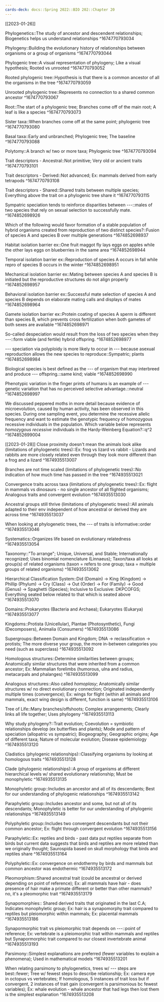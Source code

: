 ```yaml
---
cards-deck: docs::Spring 2022::BIO 202::Chapter 20
---
```


[[2023-01-26]]

Phylogenetics::The study of ancestor and descendent relationships; Biogenetics helps us understand relationships
^1674770793034

Phylogeny::Building the evolutionary history of relationships between organisms or a group of organisms
^1674770793044

Phylogenic tree::A visual representation of phylogeny; Like a visual hypothesis; Rooted vs unrooted
^1674770793052

Rooted phylogenic tree::Hypothesis is that there is a common ancestor of all the organisms in the tree
^1674770793059

Unrooted phylogenic tree::Represents no connection to a shared common ancestor
^1674770793067

Root::The start of a phylogenic tree; Branches come off of the main root; A leaf is like a species
^1674770793073

Sister taxa::When branches come off at the same point; phylogenic tree
^1674770793080

Basal taxa::Early and unbranched; Phylogenic tree; The baseline
^1674770793088

Polytomy::A branch w/ two or more taxa; Phylogenic tree
^1674770793094

Trait descriptors - Ancestral::Not primitive; Very old or ancient traits
^1674770793101

Trait descriptors - Derived::Not advanced; Ex: mammals derived from early tetrapods
^1674770793108

Trait descriptors - Shared::Shared traits between multiple species; Everything above the trait on a phylogenic tree share it
^1674770793115

Sympatric speciation tends to reinforce disparities between ---::males of two species that rely on sexual selection to successfully mate.
^1674852698926

Which of the following would favor formation of a stable population of hybrid organisms created from reproduction of two distinct species?::Fusion of species A and species B over multiple generations
^1674852698937

Habitat isolation barrier ex::One fruit maggot fly lays eggs on apples while the other lays eggs on blueberries in the same area
^1674852698944

Temporal isolation barrier ex::Reproduction of species A occurs in fall while repro of species B  occurs in the winter
^1674852698951

Mechanical isolation barrier ex::Mating between species A and species B is initiated but the reproductive structures do not align properly
^1674852698957

Behavioral isolation barrier ex::Successful mate selection of species A and species B depends on elaborate mating calls and displays of mates
^1674852698964

Gamete isolation barrier ex::Protein coating of species A sperm is different than species B, which prevents cross fertilization when both gametes of both sexes are available
^1674852698971

So-called despeciation would result from the loss of two species when they ---::form viable (and fertile) hybrid offspring.
^1674852698977

--- speciation via polyploidy is more likely to occur in --- because asexual reproduction allows the new species to reproduce::Sympatric; plants
^1674852698984

Biological species is best defined as the --- of organism that may interbreed and produce --- offspring.::same kind; viable
^1674852698990

Phenotypic variation in the finger prints of humans is an example of --- genetic variation that has no perceived selective advantage.::neutral
^1674852698997

We discussed peppered moths in more detail because evidence of microevolution, caused by human activity, has been observed in this species. During one sampling event, you determine the recessive allelic frequency and want to estimate the genotypic frequency of homozygous recessive individuals in the population. Which variable below represents *homozygous recessive* individuals in the Hardy-Weinberg Equation?::q^2
^1674852699004

[[2023-01-28]]
Close proximity doesn't mean the animals look alike (limitations of phylogenetic trees)::Ex: frog vs lizard vs rabbit - Lizards and rabbits are more closely related even through they look more different than a frog and a lizard
^1674935513007

Branches are not time scaled (limitations of phylogenetic trees)::No indication of how much time has passed in the tree
^1674935513021

Convergence traits across taxa (limitations of phylogenetic trees)::Ex: flight in mammals vs dinosaurs - no single ancestor of all flighted organisms; Analogous traits and convergent evolution
^1674935513030

Ancestral groups still thrive (limitations of phylogenetic trees)::All animals adapted to their env independent of how ancestral or derived they are across time
^1674935513037

When looking at phylogenetic trees, the --- of traits is informative::order
^1674935513046

Systematics::Organizes life based on evolutionary relatedness 
^1674935513054

Taxonomy::"To arrange"; Unique, Universal, and Stable; Internationally recognized; Uses binomial nomenclature (Linnaeus); Taxon/taxa all looks at group(s) of related organisms (taxon = refers to one group; taxa = multiple groups of related organisms)
^1674935513062

Hierarchical Classification System::Did (Domain) -> King (Kingdom) -> Phillip (Phylum) -> Cry (Class) -> Out (Order) -> For (Family) -> Good (Genus) -> Spaghetti (Species); Inclusive to Exclusive: DKPCOFGS; Everything seated below related to that which is seated above
^1674935513070

Domains::Prokaryotes (Bacteria and Archaea); Eukaryotes (Eukarya)
^1674935513077

Kingdoms::Protista (Unicellular), Plantae (Photosynthetic), Fungi (Decomposers), Animalia (Consumers)
^1674935513086

Supergroups::Between Domain and Kingdom; DNA -> reclassification -> protists; The more diverse your group, the more in-between categories you need (such as superclass)
^1674935513092

Homologous structures::Determine similarities between groups; Anatomically similar structures that were inherited from a common ancestor; Ex: Mammalian forelimbs (humorous, ulna and radius, metacarpals and phalanges)
^1674935513099

Analogous structures::Also called *homoplasy*; Anatomically similar structures w/ no direct evolutionary connection; Originated independently multiple times (convergence); Ex: wings for flight (within all animals and mammals, exact wing design is different, function is same)
^1674935513106

Tree of Life::Many branches/offshoots; Complex arrangements; Clearly links all life together; Uses phylogeny
^1674935513113

Why study phylogeny?::Trait evolution; Coevolution = symbiotic relationships develop (ex butterflies and plants); Mode and pattern of speciation (allopatric vs sympatric); Biogeography; Geographic origins; Age of different taxa; Nature of molecular evolution; Disease epidemiology
^1674935513120

Cladistics (phylogenic relationships)::Classifying organisms by looking at homologous traits
^1674935513128

Clade (phylogenic relationships)::A group of organisms at different hierarchical levels w/ shared evolutionary relationship; Must be monophyletic
^1674935513135

Monophyletic group::Includes an ancestor and all of its descendants; Best for our understanding of phylogenic relationships
^1674935513142

Paraphyletic group::Includes ancestor and some, but not all of its descendants; Monophyletic is better for our understanding of phylogenic relationships
^1674935513149

Polyphyletic group::Includes two convergent descendants but not their common ancestor; Ex: flight through convergent evolution
^1674935513156

Paraphyletic::Ex: reptiles and birds - past data put reptiles separate from birds but current data suggests that birds and reptiles are more related than we originally thought; Saurospida based on skull morphology that birds and reptiles share
^1674935513164

Polyphyletic::Ex: convergence on endothermy by birds and mammals but common ancestor was endothermic
^1674935513172

Pleomorphism::Shared ancestral trait (could be ancestral or derived depending on point of reference); Ex: all mammals have hair - does presence of hair make a primate different or better than other mammals? no, it's a pleomorphic trait
^1674935513179

Synapomorphies:: Shared derived traits that originated in the last C.A; Indicates monophyletic group; Ex: hair is a synapomorphy trait compared to reptiles but pleiomorphic within mammals; Ex: placental mammals 
^1674935513186

Synapormorphic trait vs pleiomorphic trait depends on ---::point of reference; Ex: vertebrate is a pleiomorphic trait within mammals and reptiles but Synapormorphic trait compared to our closest invertebrate animal
^1674935513193

Parsimony::Simplest explanations are preferred (fewer variables to explain a phenomena); Used in mathematical models
^1674935513201

When relating parsimony to phylogenetics, trees w/ --- steps are best::fewer; Tree w/ fewest steps to describe relationship; Ex: camera eye in octopus vs vertebrates; If homologous, 5 instances of trait loss but if convergent, 2 instances of trait gain (convergent is parsimonious bc fewest variables); Ex: whale evolution - whale ancestor that had legs then lost them is the simplest explanation
^1674935513208



